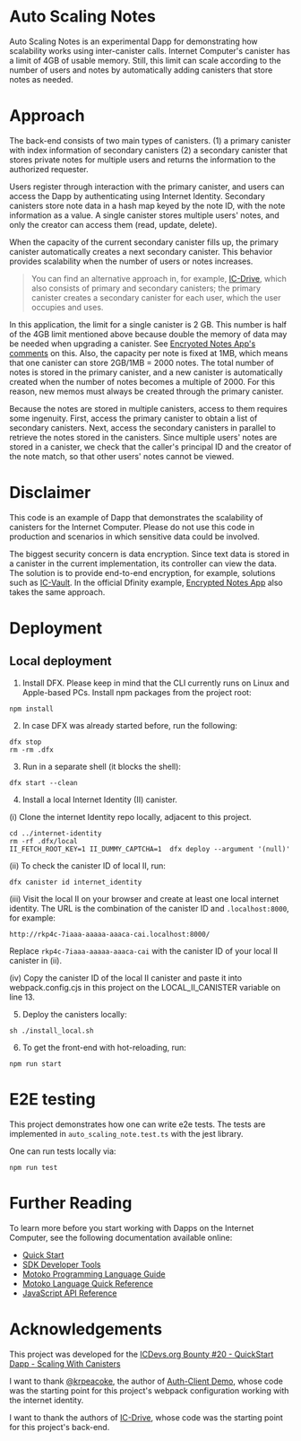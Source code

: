 # Auto Scaling Notes

Auto Scaling Notes is an experimental Dapp for demonstrating how scalability works using inter-canister calls.
Internet Computer's canister has a limit of 4GB of usable memory.
Still, this limit can scale according to the number of users and notes by automatically adding canisters that store notes as needed.

# Approach

The back-end consists of two main types of canisters.
(1) a primary canister with index information of secondary canisters (2) a secondary canister that stores private notes for multiple users and returns the information to the authorized requester.

Users register through interaction with the primary canister, and users can access the Dapp by authenticating using Internet Identity.
Secondary canisters store note data in a hash map keyed by the note ID, with the note information as a value.
A single canister stores multiple users' notes, and only the creator can access them (read, update, delete).

When the capacity of the current secondary canister fills up, the primary canister automatically creates a next secondary canister.
This behavior provides scalability when the number of users or notes increases.

> You can find an alternative approach in, for example, [IC-Drive](https://github.com/IC-Drive/ic-drive), which also consists of primary and secondary canisters; the primary canister creates a secondary canister for each user, which the user occupies and uses.

In this application, the limit for a single canister is 2 GB.
This number is half of the 4GB limit mentioned above because double the memory of data may be needed when upgrading a canister.
See [Encryoted Notes App's comments](https://github.com/dfinity/examples/blob/master/motoko/encrypted-notes-dapp/src/encrypted_notes_motoko/main.mo#L25-L28) on this.
Also, the capacity per note is fixed at 1MB, which means that one canister can store 2GB/1MB = 2000 notes.
The total number of notes is stored in the primary canister, and a new canister is automatically created when the number of notes becomes a multiple of 2000.
For this reason, new memos must always be created through the primary canister.

Because the notes are stored in multiple canisters, access to them requires some ingenuity.
First, access the primary canister to obtain a list of secondary canisters.
Next, access the secondary canisters in parallel to retrieve the notes stored in the canisters.
Since multiple users' notes are stored in a canister, we check that the caller's principal ID and the creator of the note match, so that other users' notes cannot be viewed.

# Disclaimer

This code is an example of Dapp that demonstrates the scalability of canisters for the Internet Computer.
Please do not use this code in production and scenarios in which sensitive data could be involved.

The biggest security concern is data encryption.
Since text data is stored in a canister in the current implementation, its controller can view the data.
The solution is to provide end-to-end encryption, for example, solutions such as [IC-Vault](https://github.com/timohanke/icvault).
In the official Dfinity example, [Encrypted Notes App](https://github.com/dfinity/examples/tree/master/motoko/encrypted-notes-dapp) also takes the same approach.

# Deployment

## Local deployment

1. Install DFX. Please keep in mind that the CLI currently runs on Linux and Apple-based PCs.
   Install npm packages from the project root:

```
npm install
```

2. In case DFX was already started before, run the following:

```
dfx stop
rm -rm .dfx
```

3. Run in a separate shell (it blocks the shell):

```
dfx start --clean
```

4. Install a local Internet Identity (II) canister.

(i) Clone the internet Identity repo locally, adjacent to this project.

```
cd ../internet-identity
rm -rf .dfx/local
II_FETCH_ROOT_KEY=1 II_DUMMY_CAPTCHA=1  dfx deploy --argument '(null)'
```

(ii) To check the canister ID of local II, run:

```
dfx canister id internet_identity
```

(iii) Visit the local II on your browser and create at least one local internet identity. The URL is the combination of the canister ID and `.localhost:8000`, for example:

```
http://rkp4c-7iaaa-aaaaa-aaaca-cai.localhost:8000/
```

Replace `rkp4c-7iaaa-aaaaa-aaaca-cai` with the canister ID of your local II canister in (ii).

(iv) Copy the canister ID of the local II canister and paste it into webpack.config.cjs in this project on the LOCAL_II_CANISTER variable on line 13.

5. Deploy the canisters locally:

```
sh ./install_local.sh
```

6. To get the front-end with hot-reloading, run:

```
npm run start
```

# E2E testing

This project demonstrates how one can write e2e tests.
The tests are implemented in `auto_scaling_note.test.ts` with the jest library.

One can run tests locally via:

```
npm run test
```

# Further Reading

To learn more before you start working with Dapps on the Internet Computer, see the following documentation available online:

- [Quick Start](https://sdk.dfinity.org/docs/quickstart/quickstart-intro.html)
- [SDK Developer Tools](https://sdk.dfinity.org/docs/developers-guide/sdk-guide.html)
- [Motoko Programming Language Guide](https://sdk.dfinity.org/docs/language-guide/motoko.html)
- [Motoko Language Quick Reference](https://sdk.dfinity.org/docs/language-guide/language-manual.html)
- [JavaScript API Reference](https://erxue-5aaaa-aaaab-qaagq-cai.raw.ic0.app)

# Acknowledgements

This project was developed for the [ICDevs.org Bounty #20 - QuickStart Dapp - Scaling With Canisters](https://forum.dfinity.org/t/icdevs-org-bounty-20-quickstart-dapp-scaling-with-canisters-200-icp-100-icp-50-icp-multiple-winners/11756)

I want to thank [@krpeacoke](https://github.com/krpeacock), the author of [Auth-Client Demo](https://github.com/krpeacock/auth-client-demo), whose code was the starting point for this project's webpack configuration working with the internet identity.

I want to thank the authors of [IC-Drive](https://github.com/IC-Drive/ic-drive), whose code was the starting point for this project's back-end.

